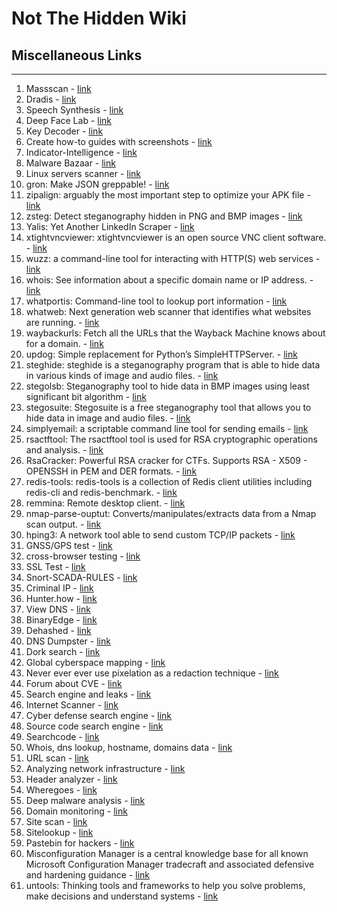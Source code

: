 # Not The Hidden Wiki

## Miscellaneous Links
-----

1. Massscan - [link](https://danielmiessler.com/study/masscan/)
2. Dradis - [link](https://dradisframework.com/ce/)
3. Speech Synthesis - [link](https://elevenlabs.io/speech-synthesis)
4. Deep Face Lab - [link](https://github.com/iperov/DeepFaceLab)
5. Key Decoder - [link](https://github.com/MaximeBeasse/KeyDecoder)
6. Create how-to guides with screenshots - [link](https://chromewebstore.google.com/detail/tango-create-how-to-guide/lggdbpblkekjjbobadliahffoaobaknh)
7. Indicator-Intelligence - [link](https://github.com/OsmanKandemir/indicator-intelligence)
8. Malware Bazaar - [link](https://bazaar.abuse.ch/)
9. Linux servers scanner - [link](https://cybersecuritynews.com/scan-linux-servers/)
10. gron: Make JSON greppable! - [link](https://github.com/tomnomnom/gron)
11. zipalign: arguably the most important step to optimize your APK file - [link](https://developer.android.com/studio/command-line/zipalign)
12. zsteg: Detect steganography hidden in PNG and BMP images - [link](https://github.com/zed-0xff/zsteg)
13. Yalis: Yet Another LinkedIn Scraper - [link](https://github.com/EatonChips/yalis)
14. xtightvncviewer: xtightvncviewer is an open source VNC client software. - [link](https://www.commandlinux.com/man-page/man1/xtightvncviewer.1.html)
15. wuzz: a command-line tool for interacting with HTTP(S) web services - [link](https://github.com/asciimoo/wuzz)
16. whois: See information about a specific domain name or IP address. - [link](https://packages.debian.org/sid/whois)
17. whatportis: Command-line tool to lookup port information - [link](https://github.com/ncrocfer/whatportis)
18. whatweb: Next generation web scanner that identifies what websites are running. - [link](https://github.com/urbanadventurer/WhatWeb)
19. waybackurls: Fetch all the URLs that the Wayback Machine knows about for a domain. - [link](https://github.com/tomnomnom/waybackurls)
20. updog: Simple replacement for Python’s SimpleHTTPServer. - [link](https://github.com/sc0tfree/updog)
21. steghide: steghide is a steganography program that is able to hide data in various kinds of image and audio files. - [link](https://github.com/StefanoDeVuono/steghide)
22. stegolsb: Steganography tool to hide data in BMP images using least significant bit algorithm - [link](https://github.com/KyTn/STEGOLSB)
23. stegosuite: Stegosuite is a free steganography tool that allows you to hide data in image and audio files. - [link](https://github.com/osde8info/stegosuite)
24. simplyemail: a scriptable command line tool for sending emails - [link](https://github.com/SimplySecurity/SimplyEmail)
25. rsactftool: The rsactftool tool is used for RSA cryptographic operations and analysis. - [link](https://github.com/RsaCtfTool/RsaCtfTool)
26. RsaCracker: Powerful RSA cracker for CTFs. Supports RSA - X509 - OPENSSH in PEM and DER formats. - [link](https://github.com/skyf0l/RsaCracker)
27. redis-tools: redis-tools is a collection of Redis client utilities including redis-cli and redis-benchmark. - [link](https://github.com/antirez/redis-tools)
28. remmina: Remote desktop client. - [link](https://github.com/FreeRDP/Remmina)
29. nmap-parse-ouptut: Converts/manipulates/extracts data from a Nmap scan output. - [link](https://github.com/ernw/nmap-parse-output)
30. hping3: A network tool able to send custom TCP/IP packets - [link](https://github.com/antirez/hping)
31. GNSS/GPS test - [link](https://github.com/barbeau/gpstest)
32. cross-browser testing - [link](https://www.browserling.com/)
33. SSL Test - [link](https://dev.ssllabs.com/ssltest/)
34. Snort-SCADA-RULES - [link](https://github.com/digitalbond/Quickdraw-Snort)
35. Criminal IP - [link](https://www.criminalip.io/)
36. Hunter.how - [link](https://hunter.how/)
37. View DNS - [link](https://viewdns.info/)
38. BinaryEdge - [link](https://www.binaryedge.io/)
39. Dehashed - [link](https://www.dehashed.com/)
40. DNS Dumpster - [link](https://dnsdumpster.com/)
41. Dork search - [link](https://dorksearch.com/)
42. Global cyberspace mapping - [link](https://en.fofa.info/)
43. Never ever ever use pixelation as a redaction technique - [link](https://github.com/BishopFox/unredacter)
44. Forum about CVE - [link](https://attackerkb.com/)
45. Search engine and leaks - [link](https://leakix.net/)
46. Internet Scanner - [link](https://netlas.io/)
47. Cyber defense search engine - [link](https://www.onyphe.io/)
48. Source code search engine - [link](https://publicwww.com/)
49. Searchcode - [link](https://searchcode.com/)
50. Whois, dns lookup, hostname, domains data - [link](https://securitytrails.com/)
51. URL scan - [link](https://urlscan.io/)
52. Analyzing network infrastructure - [link](https://www.domaintools.com/resources/blog/analyzing-network-infrastructure-as-composite-objects/)
53. Header analyzer - [link](https://toolbox.googleapps.com/apps/messageheader/)
54. Wheregoes - [link](https://wheregoes.com/)
55. Deep malware analysis - [link](https://www.joesandbox.com/#windows)
56. Domain monitoring - [link](https://checkphish.bolster.ai/)
57. Site scan - [link](https://securityheaders.com/)
58. Sitelookup - [link](https://sitelookup.mcafee.com/) 
59. Pastebin for hackers - [link](https://pastes.sh/)
60. Misconfiguration Manager is a central knowledge base for all known Microsoft Configuration Manager tradecraft and associated defensive and hardening guidance - [link](https://github.com/subat0mik/Misconfiguration-Manager)
61. untools: Thinking tools and frameworks to help you solve problems, make decisions and understand systems - [link](https://untools.co/)
